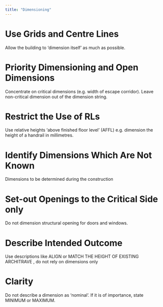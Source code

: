 ```yaml
---
title: "Dimensioning"
---
```

# Use Grids and Centre Lines
Allow the building to ‘dimension itself’ as much as possible.

# Priority Dimensioning and Open Dimensions
Concentrate on critical dimensions (e.g. width of escape corridor). Leave non-critical dimension out of the dimension string.

# Restrict the Use of RLs
Use relative heights ‘above finished floor level’ (AFFL) e.g. dimension the height of a handrail in millimetres.

# Identify Dimensions Which Are Not Known
Dimensions to be determined during the construction

# Set-out Openings to the Critical Side only
Do not dimension structural opening for doors and windows.

# Describe Intended Outcome
Use descriptions like ALIGN or MATCH THE HEIGHT OF EXISTING ARCHITRAVE , do not rely on dimensions only

# Clarity
Do not describe a dimension as ‘nominal’. If it is of importance, state MINIMUM or MAXIMUM.